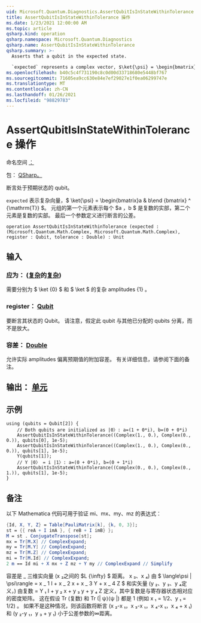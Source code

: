 ```yaml
---
uid: Microsoft.Quantum.Diagnostics.AssertQubitIsInStateWithinTolerance
title: AssertQubitIsInStateWithinTolerance 操作
ms.date: 1/23/2021 12:00:00 AM
ms.topic: article
qsharp.kind: operation
qsharp.namespace: Microsoft.Quantum.Diagnostics
qsharp.name: AssertQubitIsInStateWithinTolerance
qsharp.summary: >-
  Asserts that a qubit in the expected state.

  `expected` represents a complex vector, $\ket{\psi} = \begin{bmatrix}a & b\end{bmatrix}^{\mathrm{T}}$. The first element of the tuples representing each of $a$, $b$ is the real part of the complex number, while the second one is the imaginary part. The last argument defines the tolerance with which assertion is made.
ms.openlocfilehash: b40c5c4f731190c8c0d00d33718680e5448bf767
ms.sourcegitcommit: 71605ea9cc630e84e7ef29027e1f0ea06299747e
ms.translationtype: MT
ms.contentlocale: zh-CN
ms.lasthandoff: 01/26/2021
ms.locfileid: "98829783"
---
```

# <a name="assertqubitisinstatewithintolerance-operation"></a>AssertQubitIsInStateWithinTolerance 操作

命名空间 [：](xref:Microsoft.Quantum.Diagnostics)

包： [QSharp。](https://nuget.org/packages/Microsoft.Quantum.QSharp.Core)


断言处于预期状态的 qubit。

`expected` 表示复杂向量，$ \ket{\psi} = \begin{bmatrix}a & b\end {bmatrix} ^ {\mathrm{T}} $。
元组的第一个元素表示每个 $a $，$b $ 是复数的实部，第二个元素是复数的实部。
最后一个参数定义进行断言的公差。

```qsharp
operation AssertQubitIsInStateWithinTolerance (expected : (Microsoft.Quantum.Math.Complex, Microsoft.Quantum.Math.Complex), register : Qubit, tolerance : Double) : Unit
```


## <a name="input"></a>输入

### <a name="expected--complexcomplex"></a>应为： ([复杂](xref:Microsoft.Quantum.Math.Complex)的[复杂](xref:Microsoft.Quantum.Math.Complex)) 

需要分别为 $ \ket {0} $ 和 $ \ket $ 的复杂 amplitudes {1} 。


### <a name="register--qubit"></a>register： [Qubit](xref:microsoft.quantum.lang-ref.qubit)

要断言其状态的 Qubit。 请注意，假定此 qubit 与其他已分配的 qubits 分离，而不是放大。


### <a name="tolerance--double"></a>容差： [Double](xref:microsoft.quantum.lang-ref.double)

允许实际 amplitudes 偏离预期值的附加容差。
有关详细信息，请参阅下面的备注。



## <a name="output--unit"></a>输出： [单元](xref:microsoft.quantum.lang-ref.unit)



## <a name="example"></a>示例

```qsharp
using (qubits = Qubit[2]) {
    // Both qubits are initialized as |0〉: a=(1 + 0*i), b=(0 + 0*i)
    AssertQubitIsInStateWithinTolerance((Complex(1., 0.), Complex(0., 0.)), qubits[0], 1e-5);
    AssertQubitIsInStateWithinTolerance((Complex(1., 0.), Complex(0., 0.)), qubits[1], 1e-5);
    Y(qubits[1]);
    // Y |0〉 = i |1〉: a=(0 + 0*i), b=(0 + 1*i)
    AssertQubitIsInStateWithinTolerance((Complex(0., 0.), Complex(0., 1.)), qubits[1], 1e-5);
}
```

## <a name="remarks"></a>备注

以下 Mathematica 代码可用于验证 mi、mx、my、mz 的表达式：

```mathematica
{Id, X, Y, Z} = Table[PauliMatrix[k], {k, 0, 3}];
st = {{ reA + I imA }, { reB + I imB} };
M = st . ConjugateTranspose[st];
mx = Tr[M.X] // ComplexExpand;
my = Tr[M.Y] // ComplexExpand;
mz = Tr[M.Z] // ComplexExpand;
mi = Tr[M.Id] // ComplexExpand;
2 m == Id mi + X mx + Z mz + Y my // ComplexExpand // Simplify
```

容差是 \_ 三维实向量 (x ₂之间的 $L {\infty} $ 距离。 x ₃、x ₄) 由 $ \langle\psi | \psi\rangle = x \_ 1 I + x \_ 2 x + x \_ 3 Y + x \_ 4 Z $ 和实矢量 (y ₂、y ₃、y ₄定义，) 由复数 = Y ₁ I + y ₂ x + y ₃ y + y ₄ Z 定义，其中复数是与寄存器状态相对应的密度矩阵。
这在假设 Tr (复数) 和 Tr (| ψ⟩⟨ψ |) 都是 1 (例如 x ₁ = 1/2、y ₁ = 1/2) 。
如果不是这种情况，则该函数将断言 (x ₂-x ₁，x ₃-x ₁，x ₄-x ₁，x ₄ + x ₁) 和 (y ₂-y ₁，y ₃ + y ₁) 小于公差参数的∞距离。
